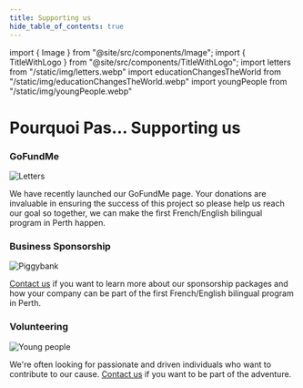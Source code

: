 ```yaml
---
title: Supporting us
hide_table_of_contents: true
---
```


import { Image } from "@site/src/components/Image";
import { TitleWithLogo } from "@site/src/components/TitleWithLogo";
import letters from "/static/img/letters.webp"
import educationChangesTheWorld from "/static/img/educationChangesTheWorld.webp"
import youngPeople from "/static/img/youngPeople.webp"

<TitleWithLogo>

# Pourquoi Pas… Supporting us

</TitleWithLogo>

### GoFundMe

<Image src={letters} alt="Letters" width={350} height={263} />

We have recently launched our GoFundMe page. Your donations are invaluable in ensuring the success of this project so please help us reach our goal so together, we can make the first French/English bilingual program in Perth happen.

### Business Sponsorship

<Image src={educationChangesTheWorld} alt="Piggybank" width={232} height={160} />

<a href="mailto:contact@fabpsa.au">Contact us</a> if you want to learn more about our sponsorship packages and how your company can be part of the first French/English bilingual program in Perth.

### Volunteering

<Image src={youngPeople} alt="Young people" width={350} height={234} />

We're often looking for passionate and driven individuals who want to contribute to our cause. <a href="mailto:contact@fabpsa.au">Contact us</a> if you want to be part of the adventure.
